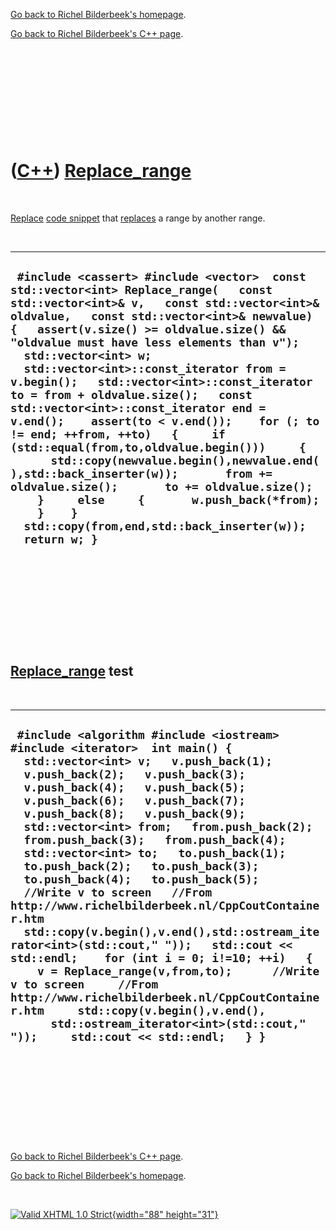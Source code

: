 [Go back to Richel Bilderbeek's homepage](index.htm).

[Go back to Richel Bilderbeek's C++ page](Cpp.htm).

 

 

 

 

 

([C++](Cpp.htm)) [Replace\_range](CppReplace_range.htm)
=======================================================

 

[Replace](CppReplace.htm) [code snippet](CppCodeSnippets.htm) that
[replaces](CppReplace.htm) a range by another range.

 

  --------------------------------------------------------------------------------------------------------------------------------------------------------------------------------------------------------------------------------------------------------------------------------------------------------------------------------------------------------------------------------------------------------------------------------------------------------------------------------------------------------------------------------------------------------------------------------------------------------------------------------------------------------------------------------------------------------------------------------------------------------------------------------------------------------------------------------------------------------------
  ` #include <cassert> #include <vector>  const std::vector<int> Replace_range(   const std::vector<int>& v,   const std::vector<int>& oldvalue,   const std::vector<int>& newvalue) {   assert(v.size() >= oldvalue.size() && "oldvalue must have less elements than v");    std::vector<int> w;    std::vector<int>::const_iterator from = v.begin();   std::vector<int>::const_iterator to = from + oldvalue.size();   const std::vector<int>::const_iterator end = v.end();    assert(to < v.end());    for (; to != end; ++from, ++to)   {     if (std::equal(from,to,oldvalue.begin()))     {       std::copy(newvalue.begin(),newvalue.end(),std::back_inserter(w));       from += oldvalue.size();       to += oldvalue.size();     }     else     {       w.push_back(*from);     }    }   std::copy(from,end,std::back_inserter(w));    return w; }`
  --------------------------------------------------------------------------------------------------------------------------------------------------------------------------------------------------------------------------------------------------------------------------------------------------------------------------------------------------------------------------------------------------------------------------------------------------------------------------------------------------------------------------------------------------------------------------------------------------------------------------------------------------------------------------------------------------------------------------------------------------------------------------------------------------------------------------------------------------------------

 

 

 

 

 

[Replace\_range](CppReplace_range.htm) test
-------------------------------------------

 

  ----------------------------------------------------------------------------------------------------------------------------------------------------------------------------------------------------------------------------------------------------------------------------------------------------------------------------------------------------------------------------------------------------------------------------------------------------------------------------------------------------------------------------------------------------------------------------------------------------------------------------------------------------------------------------------------------------------------------------------------------------------------------------------------------------------------------------------------------------------------------------------------------------------------------------------------------------------------
  ` #include <algorithm #include <iostream> #include <iterator>  int main() {   std::vector<int> v;   v.push_back(1);   v.push_back(2);   v.push_back(3);   v.push_back(4);   v.push_back(5);   v.push_back(6);   v.push_back(7);   v.push_back(8);   v.push_back(9);    std::vector<int> from;   from.push_back(2);   from.push_back(3);   from.push_back(4);    std::vector<int> to;   to.push_back(1);   to.push_back(2);   to.push_back(3);   to.push_back(4);   to.push_back(5);    //Write v to screen   //From http://www.richelbilderbeek.nl/CppCoutContainer.htm   std::copy(v.begin(),v.end(),std::ostream_iterator<int>(std::cout," "));   std::cout << std::endl;    for (int i = 0; i!=10; ++i)   {     v = Replace_range(v,from,to);      //Write v to screen     //From http://www.richelbilderbeek.nl/CppCoutContainer.htm     std::copy(v.begin(),v.end(),       std::ostream_iterator<int>(std::cout," "));     std::cout << std::endl;   } }`
  ----------------------------------------------------------------------------------------------------------------------------------------------------------------------------------------------------------------------------------------------------------------------------------------------------------------------------------------------------------------------------------------------------------------------------------------------------------------------------------------------------------------------------------------------------------------------------------------------------------------------------------------------------------------------------------------------------------------------------------------------------------------------------------------------------------------------------------------------------------------------------------------------------------------------------------------------------------------

 

 

 

 

 

[Go back to Richel Bilderbeek's C++ page](Cpp.htm).

[Go back to Richel Bilderbeek's homepage](index.htm).

 

[![Valid XHTML 1.0 Strict](valid-xhtml10.png){width="88"
height="31"}](http://validator.w3.org/check?uri=referer)
